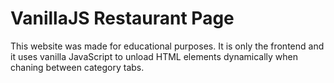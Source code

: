 # VanillaJS Restaurant Page
This website was made for educational purposes. It is only the frontend and it uses vanilla JavaScript to unload HTML elements dynamically when chaning between category tabs.
